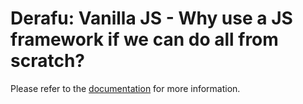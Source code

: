 # Derafu: Vanilla JS - Why use a JS framework if we can do all from scratch?

Please refer to the [documentation](https://www.derafu.dev/docs/ui/vanilla-js) for more information.
